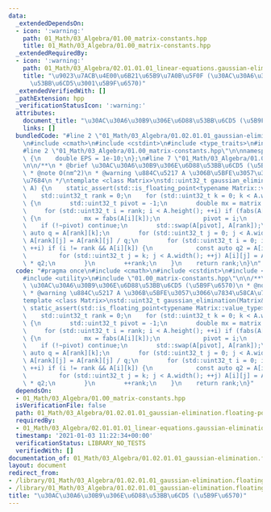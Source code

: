 ```yaml
---
data:
  _extendedDependsOn:
  - icon: ':warning:'
    path: 01_Math/03_Algebra/01.00_matrix-constants.hpp
    title: 01_Math/03_Algebra/01.00_matrix-constants.hpp
  _extendedRequiredBy:
  - icon: ':warning:'
    path: 01_Math/03_Algebra/02.01.01.01_linear-equations.gaussian-elimination.floating-point.hpp
    title: "\u9023\u7ACB\u4E00\u6B21\u65B9\u7A0B\u5F0F (\u30AC\u30A6\u30B9\u306E\u6D88\
      \u53BB\u6CD5\u3001\u5B9F\u6570)"
  _extendedVerifiedWith: []
  _pathExtension: hpp
  _verificationStatusIcon: ':warning:'
  attributes:
    document_title: "\u30AC\u30A6\u30B9\u306E\u6D88\u53BB\u6CD5 (\u5B9F\u6570)"
    links: []
  bundledCode: "#line 2 \"01_Math/03_Algebra/01.02.01.01_gaussian-elimination.floating-point.hpp\"\
    \n#include <cmath>\n#include <cstdint>\n#include <type_traits>\n#include <utility>\n\
    #line 2 \"01_Math/03_Algebra/01.00_matrix-constants.hpp\"\n\nnamespace matrix\
    \ {\n    double EPS = 1e-10;\n};\n#line 7 \"01_Math/03_Algebra/01.02.01.01_gaussian-elimination.floating-point.hpp\"\
    \n\n/**\n * @brief \u30AC\u30A6\u30B9\u306E\u6D88\u53BB\u6CD5 (\u5B9F\u6570)\n\
    \ * @note O(nm^2)\n * @warning \u884C\u5217 A \u306B\u5BFE\u3057\u3066\u7834\u58CA\
    \u7684\n */\ntemplate <class Matrix>\nstd::uint32_t gaussian_elimination(Matrix&\
    \ A) {\n    static_assert(std::is_floating_point<typename Matrix::value_type>::value);\n\
    \    std::uint32_t rank = 0;\n    for (std::uint32_t k = 0; k < A.width(); ++k)\
    \ {\n        std::uint32_t pivot = -1;\n        double mx = matrix::EPS;\n   \
    \     for (std::uint32_t i = rank; i < A.height(); ++i) if (fabs(A[i][k]) > mx)\
    \ {\n            mx = fabs(A[i][k]);\n            pivot = i;\n        }\n    \
    \    if (!~pivot) continue;\n        std::swap(A[pivot], A[rank]);\n        const\
    \ auto q = A[rank][k];\n        for (std::uint32_t j = 0; j < A.width(); ++j)\
    \ A[rank][j] = A[rank][j] / q;\n        for (std::uint32_t i = 0; i < A.height();\
    \ ++i) if (i != rank && A[i][k]) {\n            const auto q2 = A[i][k];\n   \
    \         for (std::uint32_t j = k; j < A.width(); ++j) A[i][j] = A[i][j] - A[rank][j]\
    \ * q2;\n        }\n        ++rank;\n    }\n    return rank;\n}\n"
  code: "#pragma once\n#include <cmath>\n#include <cstdint>\n#include <type_traits>\n\
    #include <utility>\n#include \"01.00_matrix-constants.hpp\"\n\n/**\n * @brief\
    \ \u30AC\u30A6\u30B9\u306E\u6D88\u53BB\u6CD5 (\u5B9F\u6570)\n * @note O(nm^2)\n\
    \ * @warning \u884C\u5217 A \u306B\u5BFE\u3057\u3066\u7834\u58CA\u7684\n */\n\
    template <class Matrix>\nstd::uint32_t gaussian_elimination(Matrix& A) {\n   \
    \ static_assert(std::is_floating_point<typename Matrix::value_type>::value);\n\
    \    std::uint32_t rank = 0;\n    for (std::uint32_t k = 0; k < A.width(); ++k)\
    \ {\n        std::uint32_t pivot = -1;\n        double mx = matrix::EPS;\n   \
    \     for (std::uint32_t i = rank; i < A.height(); ++i) if (fabs(A[i][k]) > mx)\
    \ {\n            mx = fabs(A[i][k]);\n            pivot = i;\n        }\n    \
    \    if (!~pivot) continue;\n        std::swap(A[pivot], A[rank]);\n        const\
    \ auto q = A[rank][k];\n        for (std::uint32_t j = 0; j < A.width(); ++j)\
    \ A[rank][j] = A[rank][j] / q;\n        for (std::uint32_t i = 0; i < A.height();\
    \ ++i) if (i != rank && A[i][k]) {\n            const auto q2 = A[i][k];\n   \
    \         for (std::uint32_t j = k; j < A.width(); ++j) A[i][j] = A[i][j] - A[rank][j]\
    \ * q2;\n        }\n        ++rank;\n    }\n    return rank;\n}"
  dependsOn:
  - 01_Math/03_Algebra/01.00_matrix-constants.hpp
  isVerificationFile: false
  path: 01_Math/03_Algebra/01.02.01.01_gaussian-elimination.floating-point.hpp
  requiredBy:
  - 01_Math/03_Algebra/02.01.01.01_linear-equations.gaussian-elimination.floating-point.hpp
  timestamp: '2021-01-03 11:22:34+00:00'
  verificationStatus: LIBRARY_NO_TESTS
  verifiedWith: []
documentation_of: 01_Math/03_Algebra/01.02.01.01_gaussian-elimination.floating-point.hpp
layout: document
redirect_from:
- /library/01_Math/03_Algebra/01.02.01.01_gaussian-elimination.floating-point.hpp
- /library/01_Math/03_Algebra/01.02.01.01_gaussian-elimination.floating-point.hpp.html
title: "\u30AC\u30A6\u30B9\u306E\u6D88\u53BB\u6CD5 (\u5B9F\u6570)"
---
```

